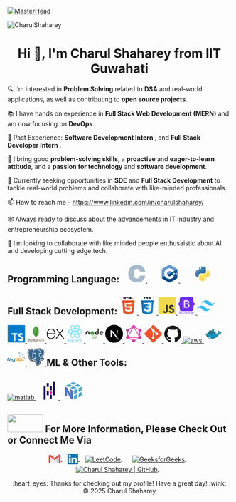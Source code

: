 [![MasterHead](https://media1.giphy.com/headers/GitHub/w8ZJLtJbmuph.gif)](https://jainsparsh5.io)

<p align="left"> <img src="https://komarev.com/ghpvc/?username=Charulgithub&label=Profile%20views&color=0e75b6&style=flat" alt="CharulShaharey" /> </p>

<h1 align="center">Hi 👋, I'm <b>Charul Shaharey</b> from IIT Guwahati</h1>

🔍 I’m interested in <b>Problem Solving</b> related to <b>DSA</b> and real-world applications, as well as contributing to <b>open source projects</b>.

📚 I have hands on experience in <b>Full Stack Web Development (MERN)</b> and am now focusing on <b>DevOps</b>.

💼 Past Experience: <b>Software Development Intern </b>, and <b>Full Stack Developer Intern </b>.

🌱 I bring good <b>problem-solving skills</b>, a <b>proactive</b> and <b>eager-to-learn attitude</b>, and a <b>passion for technology</b> and <b>software development</b>.

🤝 Currently seeking opportunities in <b>SDE</b> and <b>Full Stack Development</b> to tackle real-world problems and collaborate with like-minded professionals.

📫 How to reach me - https://www.linkedin.com/in/charulshaharey/

🕸️ Always ready to discuss about the advancements in IT Industry and entrepreneurship ecosystem.

💞️ I’m looking to collaborate with like minded people enthusaistic about AI and developing cutting edge tech.



<!-- <p align="left"> <img src="https://komarev.com/ghpvc/?username=niteshmeena9672&label=Profile%20views&color=0e75b6&style=flat" alt="niteshmeena9672" /> </p> -->

<!-- Add other language icons here -->


<h2 align="left" style="display: inline-flex; align-items: center;">
  <b>Programming Language:</b>
</h2>
<a href="https://www.cprogramming.com/" target="_blank" rel="noreferrer" style="margin: 0 15px;">
  <img src="https://raw.githubusercontent.com/devicons/devicon/master/icons/c/c-original.svg" alt="c" width="40" height="40"/>
</a>
<a href="https://www.w3schools.com/cpp/" target="_blank" rel="noreferrer" style="margin: 0 15px;">
  <img src="https://raw.githubusercontent.com/devicons/devicon/master/icons/cplusplus/cplusplus-original.svg" alt="cplusplus" width="40" height="40"/>
</a>
<a href="https://www.python.org" target="_blank" rel="noreferrer" style="margin: 0 15px;">
  <img src="https://raw.githubusercontent.com/devicons/devicon/master/icons/python/python-original.svg" alt="python" width="40" height="40"/>
</a>

  



<h2 align="left" style="display: inline-flex; align-items: center;">
  <b>Full Stack Development: </b></h2>
   <a href="https://www.w3schools.com/html/" target="_blank" rel="noreferrer">
    <img src="https://raw.githubusercontent.com/devicons/devicon/master/icons/html5/html5-original-wordmark.svg" alt="html5" width="40" height="40"/>
  </a>
  
 <a href="https://www.w3schools.com/css/" target="_blank" rel="noreferrer">
    <img src="https://raw.githubusercontent.com/devicons/devicon/master/icons/css3/css3-original-wordmark.svg" alt="css3" width="40" height="40"/>
  </a>
  
  <a href="https://developer.mozilla.org/en-US/docs/Web/JavaScript" target="_blank" rel="noreferrer">
    <img src="https://raw.githubusercontent.com/devicons/devicon/master/icons/javascript/javascript-original.svg" alt="javascript" width="40" height="40"/>
  </a>
  
   <a href="https://getbootstrap.com" target="_blank" rel="noreferrer">
    <img src="https://raw.githubusercontent.com/devicons/devicon/master/icons/bootstrap/bootstrap-plain-wordmark.svg" alt="bootstrap" width="40" height="40"/>
  </a>
   
  <a href="https://tailwindcss.com/" target="_blank" rel="noreferrer">
    <img src="https://raw.githubusercontent.com/devicons/devicon/master/icons/tailwindcss/tailwindcss-original.svg" alt="tailwindcss" width="40" height="40"/>
  </a>

  <a href="https://www.typescriptlang.org/" target="_blank" rel="noreferrer">
    <img src="https://raw.githubusercontent.com/devicons/devicon/master/icons/typescript/typescript-original.svg" alt="typescript" width="40" height="40"/>
  </a>
  
  <a href="https://www.mongodb.com/" target="_blank" rel="noreferrer">
    <img src="https://raw.githubusercontent.com/devicons/devicon/master/icons/mongodb/mongodb-original-wordmark.svg" alt="mongodb" width="40" height="40"/>
  </a>
  
  <a href="https://expressjs.com/" target="_blank" rel="noreferrer">
    <img src="https://raw.githubusercontent.com/devicons/devicon/master/icons/express/express-original.svg" alt="express" width="40" height="40"/>
  </a>
  
  <a href="https://reactjs.org/" target="_blank" rel="noreferrer">
    <img src="https://raw.githubusercontent.com/devicons/devicon/master/icons/react/react-original-wordmark.svg" alt="react" width="40" height="40"/>
  </a>
  
  <a href="https://nodejs.org" target="_blank" rel="noreferrer">
    <img src="https://raw.githubusercontent.com/devicons/devicon/master/icons/nodejs/nodejs-original-wordmark.svg" alt="nodejs" width="40" height="40"/>
  </a>
  
  <a href="https://nextjs.org/" target="_blank" rel="noreferrer">
    <img src="https://raw.githubusercontent.com/devicons/devicon/master/icons/nextjs/nextjs-original.svg" alt="nextjs" width="40" height="40"/>
  </a>
  
  <a href="https://graphql.org/" target="_blank" rel="noreferrer">
    <img src="https://raw.githubusercontent.com/devicons/devicon/master/icons/graphql/graphql-plain.svg" alt="graphql" width="40" height="40"/>
  </a>
  
  <a href="https://git-scm.com/" target="_blank" rel="noreferrer">
    <img src="https://raw.githubusercontent.com/devicons/devicon/master/icons/git/git-original.svg" alt="git" width="40" height="40"/>
  </a>
  
  <a href="https://github.com/" target="_blank" rel="noreferrer">
    <img src="https://raw.githubusercontent.com/devicons/devicon/master/icons/github/github-original.svg" alt="github" width="40" height="40"/>
  </a>
  
  <a href="https://aws.amazon.com/" target="_blank" rel="noreferrer">
    <img src="https://www.svgrepo.com/show/331300/aws.svg" alt="aws" width="40" height="40"/>
  </a>

  <a href="https://www.docker.com/" target="_blank" rel="noreferrer">
    <img src="https://raw.githubusercontent.com/devicons/devicon/master/icons/docker/docker-original.svg" alt="docker" width="40" height="40"/>
  </a>
    <a href="https://www.mysql.com/" target="_blank" rel="noreferrer">
    <img src="https://raw.githubusercontent.com/devicons/devicon/master/icons/mysql/mysql-original-wordmark.svg" alt="mysql" width="40" height="40"/>
  </a>
  <a href="https://www.postgresql.org/" target="_blank" rel="noreferrer">
    <img src="https://raw.githubusercontent.com/devicons/devicon/master/icons/postgresql/postgresql-original.svg" alt="postgresql" width="40" height="40"/>
  </a>

 <h2 align="left" style="display: inline-flex; align-items: center;">
  <b>ML & Other Tools: </b>
</h2>
<p align="left">
  

<a href="https://www.mathworks.com/" target="_blank" rel="noreferrer">
    <img src="https://upload.wikimedia.org/wikipedia/commons/2/21/Matlab_Logo.png" alt="matlab" width="40" height="40"/>
  </a>
<a href="https://pandas.pydata.org/" target="_blank" rel="noreferrer" style="margin-left: 10px;">
  <img src="https://raw.githubusercontent.com/devicons/devicon/master/icons/pandas/pandas-original.svg" alt="pandas" width="40" height="40"/>
</a>
<a href="https://numpy.org/" target="_blank" rel="noreferrer" style="margin-left: 10px;">
  <img src="https://raw.githubusercontent.com/devicons/devicon/master/icons/numpy/numpy-original.svg" alt="numpy" width="40" height="40"/>
</a>

</p>


<!--- <p><img align="left" src="https://github-readme-stats.vercel.app/api/top-langs?username=niteshmeena9672&show_icons=true&locale=en&layout=compact" alt="niteshmeena9672" /></p>

<p>&nbsp;<img align="center" src="https://github-readme-stats.vercel.app/api?username=niteshmeena9672&show_icons=true&locale=en" alt="niteshmeena9672" /></p>

<p><img align="center" src="https://github-readme-streak-stats.herokuapp.com/?user=niteshmeena9672&" alt="niteshmeena9672" /></p>    --->



## <img src='https://raw.githubusercontent.com/ShahriarShafin/ShahriarShafin/main/Assets/handshake.gif' width="80px" height="40px"> For More Information, Please Check Out or Connect Me Via
<p align="center">
  <a href="https://mail.google.com/mail/u/0/#inbox">
    <img align="center" alt="Charul Shaharey | Gmail" width="26px" src="https://github.com/SatYu26/SatYu26/blob/master/Assets/Gmail.svg" />
  </a> &nbsp;&nbsp;
  <a href="https://www.linkedin.com/in/charulshaharey/" target="_blank">
    <img align="center" alt="Charul Shaharey | LinkedIn" width="24px" src="https://github.com/SatYu26/SatYu26/blob/master/Assets/Linkedin.svg" />
  </a>&nbsp;&nbsp;
  <a href="https://leetcode.com/u/200Charul/" target="_blank">
    <img align="center" src="https://raw.githubusercontent.com/rahuldkjain/github-profile-readme-generator/master/src/images/icons/Social/leet-code.svg" alt="LeetCode" height="30" width="40" />
  </a>&nbsp;&nbsp;
 <a href="https://www.geeksforgeeks.org/user/charulsahare/" target="_blank" style="margin-left: 10px;">
    <img align="center" src="https://raw.githubusercontent.com/rahuldkjain/github-profile-readme-generator/master/src/images/icons/Social/geeks-for-geeks.svg" alt="GeeksforGeeks" height="30" width="40" />
  </a>&nbsp;&nbsp;
  <a href="https://github.com/Charulgithub" target="_blank">
    <img align="center" alt="Charul Shaharey | GitHub" width="26px" src="https://upload.wikimedia.org/wikipedia/commons/thumb/a/ae/Github-desktop-logo-symbol.svg/1024px-Github-desktop-logo-symbol.svg.png" />
  </a>&nbsp;&nbsp;

  <!-- YouTube link removed as not provided -->
</p> 

<div align="center">
  :heart_eyes: Thanks for checking out my profile! Have a great day! :wink: <br/>
  &copy; 2025 Charul Shaharey
</div>




<!---  - 👋 Hi, I’m Charul Shaharey
- 👀 I’m interested in Problem Solving, learning Web technologies and AR/VR.
- 🌱 I’m currently learning Web Technologies.
- 🕸️ Always ready to discuss about the advancements in IT Industry and entrepreneurship ecosystem.
- 💞️ I’m looking to collaborate with like minded people enthusaistic about AI, AR/VR or developing cutting edge tech.
- 📫 How to reach me - https://www.linkedin.com/in/charulshaharey/   --->

<!---
Charulgithub/Charulgithub is a ✨ special ✨ repository because its `README.md` (this file) appears on your GitHub profile.
You can click the Preview link to take a look at your changes.
--->
